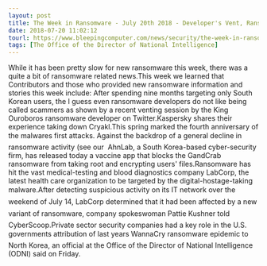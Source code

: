 ```yaml
---
layout: post
title: The Week in Ransomware - July 20th 2018 - Developer's Vent, Ransomware Attacks, and More
date: 2018-07-20 11:02:12
tourl: https://www.bleepingcomputer.com/news/security/the-week-in-ransomware-july-20th-2018-developers-vent-ransomware-attacks-and-more/
tags: [The Office of the Director of National Intelligence]
---
```

While it has been pretty slow for new ransomware this week, there was a quite a bit of ransomware related news.This week we learned that Contributors and those who provided new ransomware information and stories this week include: After spending nine months targeting only South Korean users, the I guess even ransomware developers do not like being called scammers as shown by a recent venting session by the King Ouroboros ransomware developer on Twitter.Kaspersky shares their experience taking down Cryakl.This spring marked the fourth anniversary of the malwares first attacks. Against the backdrop of a general decline in ransomware activity (see our  AhnLab, a South Korea-based cyber-security firm, has released today a vaccine app that blocks the GandCrab ransomware from taking root and encrypting users' files.Ransomware has hit the vast medical-testing and blood diagnostics company LabCorp, the latest health care organization to be targeted by the digital-hostage-taking malware.After detecting suspicious activity on its IT network over the weekend of July 14, LabCorp determined that it had been affected by a new variant of ransomware, company spokeswoman Pattie Kushner told CyberScoop.Private sector security companies had a key role in the U.S. governments attribution of last years WannaCry ransomware epidemic to North Korea, an official at the Office of the Director of National Intelligence (ODNI) said on Friday. 